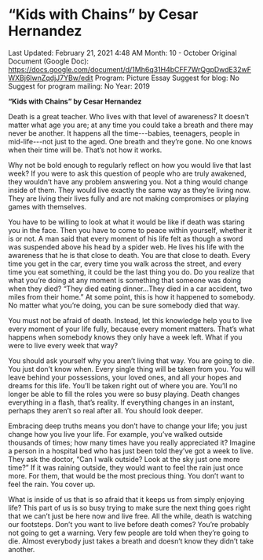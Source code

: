 # “Kids with Chains” by Cesar Hernandez

Last Updated: February 21, 2021 4:48 AM
Month: 10 - October
Original Document (Google Doc): https://docs.google.com/document/d/1Mh6q31H4bCFF7WrQgpDwdE32wFWXBj6lwnZqdjJ7YBw/edit
Program: Picture Essay
Suggest for blog: No
Suggest for program mailing: No
Year: 2019

**“Kids with Chains” by Cesar Hernandez**

Death is a great teacher. Who lives with that level of awareness? It doesn’t matter what age you are; at any time you could take a breath and there may never be another. It happens all the time---babies, teenagers, people in mid-life---not just to the aged. One breath and they’re gone. No one knows when their time will be. That’s not how it works.

Why not be bold enough to regularly reflect on how you would live that last week? If you were to ask this question of people who are truly awakened, they wouldn’t have any problem answering you. Not a thing would change inside of them. They would live exactly the same way as they’re living now. They are living their lives fully and are not making compromises or playing games with themselves.

You have to be willing to look at what it would be like if death was staring you in the face. Then you have to come to peace within yourself, whether it is or not. A man said that every moment of his life felt as though a sword was suspended above his head by a spider web. He lives his life with the awareness that he is that close to death. You are that close to death. Every time you get in the car, every time you walk across the street, and every time you eat something, it could be the last thing you do. Do you realize that what you’re doing at any moment is something that someone was doing when they died? “They died eating dinner...They died in a car accident, two miles from their home.” At some point, this is how it happened to somebody. No matter what you’re doing, you can be sure somebody died that way.

You must not be afraid of death. Instead, let this knowledge help you to live every moment of your life fully, because every moment matters. That’s what happens when somebody knows they only have a week left. What if you were to live every week that way?

You should ask yourself why you aren’t living that way. You are going to die. You just don’t know when. Every single thing will be taken from you. You will leave behind your possessions, your loved ones, and all your hopes and dreams for this life. You’ll be taken right out of where you are. You’ll no longer be able to fill the roles you were so busy playing. Death changes everything in a flash, that’s reality. If everything changes in an instant, perhaps they aren’t so real after all. You should look deeper.

Embracing deep truths means you don’t have to change your life; you just change how you live your life. For example, you’ve walked outside thousands of times; how many times have you really appreciated it? Imagine a person in a hospital bed who has just been told they’ve got a week to live. They ask the doctor, “Can I walk outside? Look at the sky just one more time?” If it was raining outside, they would want to feel the rain just once more. For them, that would be the most precious thing. You don’t want to feel the rain. You cover up.

What is inside of us that is so afraid that it keeps us from simply enjoying life? This part of us is so busy trying to make sure the next thing goes right that we can’t just be here now and live free. All the while, death is watching our footsteps. Don’t you want to live before death comes? You’re probably not going to get a warning. Very few people are told when they’re going to die. Almost everybody just takes a breath and doesn’t know they didn’t take another.